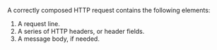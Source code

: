 A correctly composed HTTP request contains the following elements:
1. A request line.
2. A series of HTTP headers, or header fields.
3. A message body, if needed.